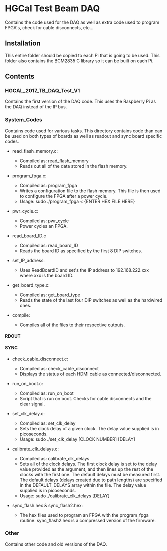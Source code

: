 # HGCal Test Beam DAQ
Contains the code used for the DAQ as well as extra code used to program FPGA's, check for cable disconnects, etc...



## Installation
This entire folder should be copied to each Pi that is going to be used. This folder also contains the BCM2835 C library so it can be built on each Pi.



## Contents
### HGCAL_2017_TB_DAQ_Test_V1
Contains the first version of the DAQ code. This uses the Raspberry Pi as the DAQ instead of the IP bus.


### System_Codes
Contains code used for various tasks. This directory contains code than can be used on both types of boards as well as readout and sync board specific codes.

* read_flash_memory.c:
  * Compiled as: read_flash_memory
  * Reads out all of the data stored in the flash memory.

* program_fpga.c:
  * Compiled as: program_fpga
  * Writes a configuration file to the flash memory. This file is then used to configure the FPGA after a power cycle.
  * Usage: sudo ./program_fpga < {ENTER HEX FILE HERE}

* pwr_cycle.c:
  * Compiled as: pwr_cycle
  * Power cycles an FPGA.

* read_board_ID.c
  * Compiled as: read_board_ID
  * Reads the board ID as specified by the first 8 DIP switches.

* set_IP_address:
  * Uses ReadBoardID and set's the IP address to 192.168.222.xxx where xxx is the board ID.

* get_board_type.c:
  * Compiled as: get_board_type
  * Reads the state of the last four DIP switches as well as the hardwired ones.

* compile:
  * Compiles all of the files to their respective outputs.


#### RDOUT

#### SYNC
* check_cable_disconnect.c:
  * Compiled as: check_cable_disconnect
  * Displays the status of each HDMI cable as connected/disconnected.

* run_on_boot.c:
  * Compiled as: run_on_boot
  * Script that is run on boot. Checks for cable disconnects and the clear signal.

* set_clk_delay.c:
  * Compiled as: set_clk_delay
  * Sets the clock delay of a given clock. The delay value supplied is in picoseconds.
  * Usage: sudo ./set_clk_delay [CLOCK NUMBER] [DELAY]

* calibrate_clk_delays.c:
  * Compiled as: calibrate_clk_delays
  * Sets all of the clock delays. The first clock delay is set to the delay value provided as the argument, and then lines up the rest of the clocks with the first one. The default delays must be measured first. The default delays (delays created due to path lengths) are specified in the DEFAULT_DELAYS array within the file. The delay value supplied is in picoseconds.
  * Usage: sudo ./calibrate_clk_delays [DELAY]

* sync_flash.hex & sync_flash2.hex:
  * The hex files used to program an FPGA with the program_fpga routine. sync_flash2.hex is a compressed version of the firmware.


### Other
Contains other code and old versions of the DAQ.
